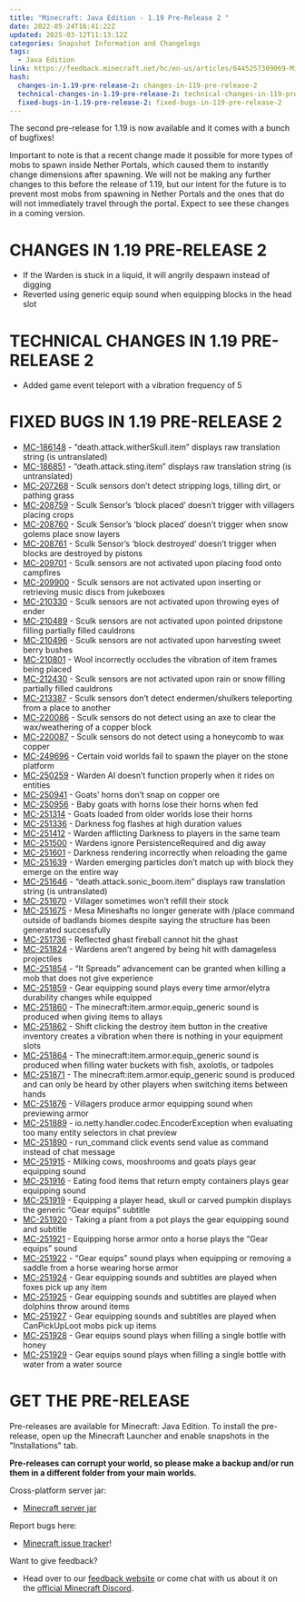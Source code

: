 ```yaml
---
title: "Minecraft: Java Edition - 1.19 Pre-Release 2 "
date: 2022-05-24T16:41:22Z
updated: 2025-03-12T11:13:12Z
categories: Snapshot Information and Changelogs
tags:
  - Java Edition
link: https://feedback.minecraft.net/hc/en-us/articles/6445257309069-Minecraft-Java-Edition-1-19-Pre-Release-2
hash:
  changes-in-1.19-pre-release-2: changes-in-119-pre-release-2
  technical-changes-in-1.19-pre-release-2: technical-changes-in-119-pre-release-2
  fixed-bugs-in-1.19-pre-release-2: fixed-bugs-in-119-pre-release-2
---
```


The second pre-release for 1.19 is now available and it comes with a bunch of bugfixes!

Important to note is that a recent change made it possible for more types of mobs to spawn inside Nether Portals, which caused them to instantly change dimensions after spawning. We will not be making any further changes to this before the release of 1.19, but our intent for the future is to prevent most mobs from spawning in Nether Portals and the ones that do will not immediately travel through the portal. Expect to see these changes in a coming version.

# CHANGES IN 1.19 PRE-RELEASE 2

- If the Warden is stuck in a liquid, it will angrily despawn instead of digging
- Reverted using generic equip sound when equipping blocks in the head slot

# TECHNICAL CHANGES IN 1.19 PRE-RELEASE 2

- Added game event teleport with a vibration frequency of 5

# FIXED BUGS IN 1.19 PRE-RELEASE 2

- [MC-186148](https://bugs.mojang.com/browse/MC-186148) - “death.attack.witherSkull.item” displays raw translation string (is untranslated)
- [MC-186851](https://bugs.mojang.com/browse/MC-186851) - “death.attack.sting.item” displays raw translation string (is untranslated)
- [MC-207268](https://bugs.mojang.com/browse/MC-207268) - Sculk sensors don’t detect stripping logs, tilling dirt, or pathing grass
- [MC-208759](https://bugs.mojang.com/browse/MC-208759) - Sculk Sensor’s ‘block placed’ doesn’t trigger with villagers placing crops
- [MC-208760](https://bugs.mojang.com/browse/MC-208760) - Sculk Sensor’s ‘block placed’ doesn’t trigger when snow golems place snow layers
- [MC-208761](https://bugs.mojang.com/browse/MC-208761) - Sculk Sensor’s ‘block destroyed’ doesn’t trigger when blocks are destroyed by pistons
- [MC-209701](https://bugs.mojang.com/browse/MC-209701) - Sculk sensors are not activated upon placing food onto campfires
- [MC-209900](https://bugs.mojang.com/browse/MC-209900) - Sculk sensors are not activated upon inserting or retrieving music discs from jukeboxes
- [MC-210330](https://bugs.mojang.com/browse/MC-210330) - Sculk sensors are not activated upon throwing eyes of ender
- [MC-210489](https://bugs.mojang.com/browse/MC-210489) - Sculk sensors are not activated upon pointed dripstone filling partially filled cauldrons
- [MC-210496](https://bugs.mojang.com/browse/MC-210496) - Sculk sensors are not activated upon harvesting sweet berry bushes
- [MC-210801](https://bugs.mojang.com/browse/MC-210801) - Wool incorrectly occludes the vibration of item frames being placed
- [MC-212430](https://bugs.mojang.com/browse/MC-212430) - Sculk sensors are not activated upon rain or snow filling partially filled cauldrons
- [MC-213387](https://bugs.mojang.com/browse/MC-213387) - Sculk sensors don’t detect endermen/shulkers teleporting from a place to another
- [MC-220086](https://bugs.mojang.com/browse/MC-220086) - Sculk sensors do not detect using an axe to clear the wax/weathering of a copper block
- [MC-220087](https://bugs.mojang.com/browse/MC-220087) - Sculk sensors do not detect using a honeycomb to wax copper
- [MC-249696](https://bugs.mojang.com/browse/MC-249696) - Certain void worlds fail to spawn the player on the stone platform
- [MC-250259](https://bugs.mojang.com/browse/MC-250259) - Warden AI doesn’t function properly when it rides on entities
- [MC-250941](https://bugs.mojang.com/browse/MC-250941) - Goats’ horns don’t snap on copper ore
- [MC-250956](https://bugs.mojang.com/browse/MC-250956) - Baby goats with horns lose their horns when fed
- [MC-251314](https://bugs.mojang.com/browse/MC-251314) - Goats loaded from older worlds lose their horns
- [MC-251336](https://bugs.mojang.com/browse/MC-251336) - Darkness fog flashes at high duration values
- [MC-251412](https://bugs.mojang.com/browse/MC-251412) - Warden afflicting Darkness to players in the same team
- [MC-251500](https://bugs.mojang.com/browse/MC-251500) - Wardens ignore PersistenceRequired and dig away
- [MC-251601](https://bugs.mojang.com/browse/MC-251601) - Darkness rendering incorrectly when reloading the game
- [MC-251639](https://bugs.mojang.com/browse/MC-251639) - Warden emerging particles don’t match up with block they emerge on the entire way
- [MC-251646](https://bugs.mojang.com/browse/MC-251646) - “death.attack.sonic_boom.item” displays raw translation string (is untranslated)
- [MC-251670](https://bugs.mojang.com/browse/MC-251670) - Villager sometimes won’t refill their stock
- [MC-251675](https://bugs.mojang.com/browse/MC-251675) - Mesa Mineshafts no longer generate with /place command outside of badlands biomes despite saying the structure has been generated successfully
- [MC-251736](https://bugs.mojang.com/browse/MC-251736) - Reflected ghast fireball cannot hit the ghast
- [MC-251824](https://bugs.mojang.com/browse/MC-251824) - Wardens aren’t angered by being hit with damageless projectiles
- [MC-251854](https://bugs.mojang.com/browse/MC-251854) - “It Spreads” advancement can be granted when killing a mob that does not give experience
- [MC-251859](https://bugs.mojang.com/browse/MC-251859) - Gear equipping sound plays every time armor/elytra durability changes while equipped
- [MC-251860](https://bugs.mojang.com/browse/MC-251860) - The minecraft:item.armor.equip_generic sound is produced when giving items to allays
- [MC-251862](https://bugs.mojang.com/browse/MC-251862) - Shift clicking the destroy item button in the creative inventory creates a vibration when there is nothing in your equipment slots
- [MC-251864](https://bugs.mojang.com/browse/MC-251864) - The minecraft:item.armor.equip_generic sound is produced when filling water buckets with fish, axolotls, or tadpoles
- [MC-251871](https://bugs.mojang.com/browse/MC-251871) - The minecraft:item.armor.equip_generic sound is produced and can only be heard by other players when switching items between hands
- [MC-251876](https://bugs.mojang.com/browse/MC-251876) - Villagers produce armor equipping sound when previewing armor
- [MC-251889](https://bugs.mojang.com/browse/MC-251889) - io.netty.handler.codec.EncoderException when evaluating too many entity selectors in chat preview
- [MC-251890](https://bugs.mojang.com/browse/MC-251890) - run_command click events send value as command instead of chat message
- [MC-251915](https://bugs.mojang.com/browse/MC-251915) - Milking cows, mooshrooms and goats plays gear equipping sound
- [MC-251916](https://bugs.mojang.com/browse/MC-251916) - Eating food items that return empty containers plays gear equipping sound
- [MC-251919](https://bugs.mojang.com/browse/MC-251919) - Equipping a player head, skull or carved pumpkin displays the generic “Gear equips” subtitle
- [MC-251920](https://bugs.mojang.com/browse/MC-251920) - Taking a plant from a pot plays the gear equipping sound and subtitle
- [MC-251921](https://bugs.mojang.com/browse/MC-251921) - Equipping horse armor onto a horse plays the “Gear equips” sound
- [MC-251922](https://bugs.mojang.com/browse/MC-251922) - “Gear equips” sound plays when equipping or removing a saddle from a horse wearing horse armor
- [MC-251924](https://bugs.mojang.com/browse/MC-251924) - Gear equipping sounds and subtitles are played when foxes pick up any item
- [MC-251925](https://bugs.mojang.com/browse/MC-251925) - Gear equipping sounds and subtitles are played when dolphins throw around items
- [MC-251927](https://bugs.mojang.com/browse/MC-251927) - Gear equipping sounds and subtitles are played when CanPickUpLoot mobs pick up items
- [MC-251928](https://bugs.mojang.com/browse/MC-251928) - Gear equips sound plays when filling a single bottle with honey
- [MC-251929](https://bugs.mojang.com/browse/MC-251929) - Gear equips sound plays when filling a single bottle with water from a water source

# GET THE PRE-RELEASE

Pre-releases are available for Minecraft: Java Edition. To install the pre-release, open up the Minecraft Launcher and enable snapshots in the "Installations" tab.

**Pre-releases can corrupt your world, so please make a backup and/or run them in a different folder from your main worlds.**

Cross-platform server jar:

- [Minecraft server jar](https://launcher.mojang.com/v1/objects/6cc6cac49cd862ad9005816eb1ffc7dd4bd066dd/server.jar)

Report bugs here:

- [Minecraft issue tracker](https://aka.ms/snapshotbugs?ref=blog)!

Want to give feedback?

- Head over to our [feedback website](https://aka.ms/snapshotfeedback) or come chat with us about it on the [official Minecraft Discord](https://discordapp.com/invite/minecraft).
